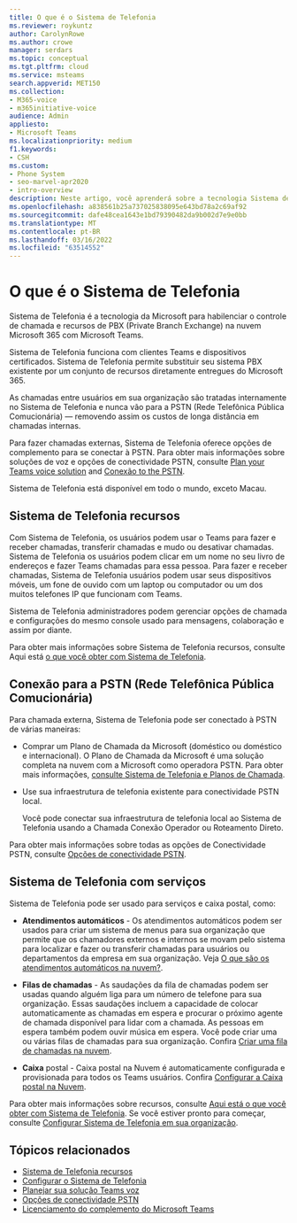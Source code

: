 ```yaml
---
title: O que é o Sistema de Telefonia
ms.reviewer: roykuntz
author: CarolynRowe
ms.author: crowe
manager: serdars
ms.topic: conceptual
ms.tgt.pltfrm: cloud
ms.service: msteams
search.appverid: MET150
ms.collection:
- M365-voice
- m365initiative-voice
audience: Admin
appliesto:
- Microsoft Teams
ms.localizationpriority: medium
f1.keywords:
- CSH
ms.custom:
- Phone System
- seo-marvel-apr2020
- intro-overview
description: Neste artigo, você aprenderá sobre a tecnologia Sistema de Telefonia no Microsoft 365.
ms.openlocfilehash: a838561b25a737025838095e643bd78a2c69af92
ms.sourcegitcommit: dafe48cea1643e1bd79390482da9b002d7e9e0bb
ms.translationtype: MT
ms.contentlocale: pt-BR
ms.lasthandoff: 03/16/2022
ms.locfileid: "63514552"
---
```

# <a name="what-is-phone-system"></a>O que é o Sistema de Telefonia

Sistema de Telefonia é a tecnologia da Microsoft para habilenciar o controle de chamada e recursos de PBX (Private Branch Exchange) na nuvem Microsoft 365 com Microsoft Teams.

Sistema de Telefonia funciona com clientes Teams e dispositivos certificados. Sistema de Telefonia permite substituir seu sistema PBX existente por um conjunto de recursos diretamente entregues do Microsoft 365.

As chamadas entre usuários em sua organização são tratadas internamente no Sistema de Telefonia e nunca vão para a PSTN (Rede Telefônica Pública Comucionária) — removendo assim os custos de longa distância em chamadas internas. 

Para fazer chamadas externas, Sistema de Telefonia oferece opções de complemento para se conectar à PSTN. Para obter mais informações sobre soluções de voz e opções de conectividade PSTN, consulte [Plan your Teams voice solution](cloud-voice-landing-page.md) and [Conexão to the PSTN](#connect-to-the-public-switched-telephone-network-pstn).

Sistema de Telefonia está disponível em todo o mundo, exceto Macau. 

## <a name="phone-system-features"></a>Sistema de Telefonia recursos

Com Sistema de Telefonia, os usuários podem usar o Teams para fazer e receber chamadas, transferir chamadas e mudo ou desativar chamadas. Sistema de Telefonia os usuários podem clicar em um nome no seu livro de endereços e fazer Teams chamadas para essa pessoa. Para fazer e receber chamadas, Sistema de Telefonia usuários podem usar seus dispositivos móveis, um fone de ouvido com um laptop ou computador ou um dos muitos telefones IP que funcionam com Teams. 

Sistema de Telefonia administradores podem gerenciar opções de chamada e configurações do mesmo console usado para mensagens, colaboração e assim por diante.

Para obter mais informações sobre Sistema de Telefonia recursos, consulte Aqui está [o que você obter com Sistema de Telefonia](here-s-what-you-get-with-phone-system.md).
  

## <a name="connect-to-the-public-switched-telephone-network-pstn"></a>Conexão para a PSTN (Rede Telefônica Pública Comucionária)
  
Para chamada externa, Sistema de Telefonia pode ser conectado à PSTN de várias maneiras:
  
- Comprar um Plano de Chamada da Microsoft (doméstico ou doméstico e internacional). O Plano de Chamada da Microsoft é uma solução completa na nuvem com a Microsoft como operadora PSTN. Para obter mais informações, [consulte Sistema de Telefonia e Planos de Chamada](calling-plan-landing-page.md).

- Use sua infraestrutura de telefonia existente para conectividade PSTN local.

  Você pode conectar sua infraestrutura de telefonia local ao Sistema de Telefonia usando a Chamada Conexão Operador ou Roteamento Direto. 

Para obter mais informações sobre todas as opções de Conectividade PSTN, consulte [Opções de conectividade PSTN](pstn-connectivity.md).


## <a name="phone-system-with-services"></a>Sistema de Telefonia com serviços

Sistema de Telefonia pode ser usado para serviços e caixa postal, como:

- **Atendimentos automáticos** - Os atendimentos automáticos podem ser usados para criar um sistema de menus para sua organização que permite que os chamadores externos e internos se movam pelo sistema para localizar e fazer ou transferir chamadas para usuários ou departamentos da empresa em sua organização. Veja [O que são os atendimentos automáticos na nuvem?](what-are-phone-system-auto-attendants.md).

- **Filas de chamadas** - As saudações da fila de chamadas podem ser usadas quando alguém liga para um número de telefone para sua organização. Essas saudações incluem a capacidade de colocar automaticamente as chamadas em espera e procurar o próximo agente de chamada disponível para lidar com a chamada. As pessoas em espera também podem ouvir música em espera. Você pode criar uma ou várias filas de chamadas para sua organização. Confira [Criar uma fila de chamadas na nuvem](create-a-phone-system-call-queue.md).

- **Caixa** postal - Caixa postal na Nuvem é automaticamente configurada e provisionada para todos os Teams usuários. Confira [Configurar a Caixa postal na Nuvem](set-up-phone-system-voicemail.md).

Para obter mais informações sobre recursos, consulte [Aqui está o que você obter com Sistema de Telefonia](here-s-what-you-get-with-phone-system.md). Se você estiver pronto para começar, consulte [Configurar Sistema de Telefonia em sua organização](setting-up-your-phone-system.md).

## <a name="related-topics"></a>Tópicos relacionados

- [Sistema de Telefonia recursos](here-s-what-you-get-with-phone-system.md)
- [Configurar o Sistema de Telefonia](setting-up-your-phone-system.md)
- [Planejar sua solução Teams voz](cloud-voice-landing-page.md)
- [Opções de conectividade PSTN](pstn-connectivity.md)
- [Licenciamento do complemento do Microsoft Teams](./teams-add-on-licensing/microsoft-teams-add-on-licensing.md)
